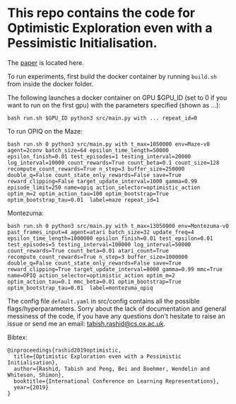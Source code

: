 # This repo contains the code for Optimistic Exploration even with a Pessimistic Initialisation.

The [paper](https://openreview.net/forum?id=r1xGP6VYwH) is located here. 

To run experiments, first build the docker container by running `build.sh` from inside the docker folder.

The following launches a docker container on GPU $GPU_ID (set to 0 if you want to run on the first gpu) with the parameters specified (shown as ...):

`bash run.sh $GPU_ID python3 src/main.py with ... repeat_id=0`

To run OPIQ on the Maze:

`bash run.sh 0 python3 src/main.py with t_max=1050000 env=Maze-v0 agent=2conv batch_size=64 epsilon_time_length=50000 epsilon_finish=0.01 test_episodes=1 testing_interval=20000 log_interval=10000 count_rewards=True count_beta=0.1 count_size=128 recompute_count_rewards=True n_step=3 buffer_size=250000 double_q=False count_state_only_rewards=False save=True reward_clipping=False target_update_interval=1000 gamma=0.99 episode_limit=250 name=opiq action_selector=optimistic_action optim_m=2 optim_action_tau=100 optim_bootstrap=True optim_bootstrap_tau=0.01  label=maze repeat_id=1`

Montezuma:

`bash run.sh 0 python3 src/main.py with t_max=13050000 env=Montezuma-v0 past_frames_input=4 agent=atari batch_size=32 update_freq=4 epsilon_time_length=1000000 epsilon_finish=0.01 test_epsilon=0.01 test_episodes=5 testing_interval=100000 log_interval=50000 count_rewards=True count_beta=0.01 atari_count=True recompute_count_rewards=True n_step=3 buffer_size=1000000 double_q=False count_state_only_rewards=False save=True reward_clipping=True target_update_interval=8000 gamma=0.99 mmc=True name=OPIQ action_selector=optimistic_action optim_m=2 optim_action_tau=0.1 mmc_beta=0.01 optim_bootstrap=True optim_bootstrap_tau=0.01  label=montezuma_opiq`

The config file `default.yaml` in src/config contains all the possible flags/hyperparameters.
Sorry about the lack of documentation and general messiness of the code, if you have any questions don't hesitate to raise an issue or send me an email: [tabish.rashid@cs.ox.ac.uk](mailto:tabish.rashid@cs.ox.ac.uk).

Bibtex:
```
@inproceedings{rashid2019optimistic,
  title={Optimistic Exploration even with a Pessimistic Initialisation},
  author={Rashid, Tabish and Peng, Bei and Boehmer, Wendelin and Whiteson, Shimon},
  booktitle={International Conference on Learning Representations},
  year={2019}
}
```